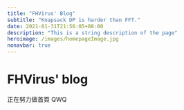 ```yaml
---
title: "FHVirus' Blog"
subtitle: "Knapsack DP is harder than FFT."
date: 2021-01-31T21:56:05+08:00
description: "This is a string description of the page"
heroimage: /images/homepageImage.jpg
nonavbar: true
---
```


# FHVirus' blog

正在努力做首頁 QWQ

